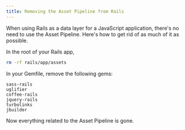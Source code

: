 ```yaml
---
title: Removing the Asset Pipeline from Rails
---
```


When using Rails as a data layer for a JavaScript application, there's no need to use the Asset Pipeline. Here's how to get rid of as much of it as possible.

In the root of your Rails app,

```sh
rm -rf rails/app/assets
```

In your Gemfile, remove the following gems:

```
sass-rails
uglifier
coffee-rails
jquery-rails
turbolinks
jbuilder
```

Now everything related to the Asset Pipeline is gone.
